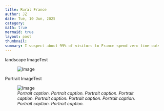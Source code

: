 ```yaml
---
title: Rural France  
author: JZ  
date: Tue, 10 Jun, 2025
category: 
math: true
mermaid: true
layout: post
thumbnail: 
summary: I suspect about 99% of visitors to France spend zero time outside Paris and the other big cities (okay, Americans might visit Normandy) and so do not see one of France's secrets, that outside those cities is a beautiful rural France. We love to see this side of France; come with us for a look.
---  
```

landscape ImageTest
<figure class = 'landscape' >
    <img class="landscape" src="{{ "2013/05/Field-with-rapeseed1.jpg" | prepend: site.imageurl | prepend: site.baseurl  }}" alt="Image" />
    <figcaption></figcaption>
</figure>

Portrait ImageTest
<figure class = 'portrait' >
    <img class="portrait" src="{{ "2013/08/DSC03818.jpg" | prepend: site.imageurl | prepend: site.baseurl  }}" alt="Image" />
    <figcaption class="narrow"><em>Portrait caption. Portrait caption. Portrait caption. Portrait caption. Portrait caption. Portrait caption. Portrait caption. Portrait caption. Portrait caption. </em></figcaption>
</figure>
